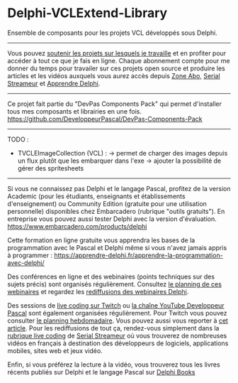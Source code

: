 # Delphi-VCLExtend-Library

Ensemble de composants pour les projets VCL développés sous Delphi.

-----

Vous pouvez [soutenir les projets sur lesquels je travaille](https://vasur.fr/sponsoropensource) et en profiter pour accéder à tout ce que je fais en ligne. Chaque abonnement compte pour me donner du temps pour travailer sur ces projets open source et produire les articles et les vidéos auxquels vous aurez accès depuis [Zone Abo](https://zone-abo.fr), [Serial Streameur](https://serialstreameur.fr) et [Apprendre Delphi](https://apprendre-delphi.fr).

-----

Ce projet fait partie du "DevPas Components Pack" qui permet d'installer tous mes composants et librairies en une fois.
https://github.com/DeveloppeurPascal/DevPas-Components-Pack

-----

TODO :

* TVCLEImageCollection (VCL) :
-> permet de charger des images depuis un flux plutôt que les embarquer dans l'exe
-> ajouter la possibilité de gérer des spritesheets

-----

Si vous ne connaissez pas Delphi et le langage Pascal, profitez de la version Academic (pour les étudiants, enseignants et établissements d'enseignement) ou Community Edition (gratuite pour une utilisation personnelle) disponibles chez Embarcadero (rubrique "outils gratuits").
En entreprise vous pouvez aussi tester Delphi avec la version d'évaluation.
https://www.embarcadero.com/products/delphi

Cette formation en ligne gratuite vous apprendra les bases de la programmation avec le Pascal et Delphi même si vous n'avez jamais appris à programmer :
https://apprendre-delphi.fr/apprendre-la-programmation-avec-delphi/

Des conférences en ligne et des webinaires (points techniques sur des sujets précis) sont organisés régulièrement. Consultez [le planning de ces webinaires](https://developpeur-pascal.fr/p/_6007-webinaires.html) et regardez les [rediffusions des webinaires Delphi](https://serialstreameur.fr/webinaires-delphi.php).

Des sessions de [live coding sur Twitch](https://www.twitch.tv/patrickpremartin) ou [la chaîne YouTube Developpeur Pascal](https://www.youtube.com/channel/UCk_LmkBB90jdEdmfF77W6qQ) sont également organisées régulièrement. Pour Twitch vous pouvez consulter [le planning hebdomadaire](https://www.twitch.tv/patrickpremartin/schedule). Vous pouvez aussi vous reporter à [cet article](https://developpeur-pascal.fr/p/_600e-livestreams-de-codage-en-direct-avec-delphi.html). Pour les rediffusions de tout ça, rendez-vous simplement dans la [rubrique live coding](https://serialstreameur.fr/live-coding.php) de [Serial Streameur](https://serialstreameur.fr/) où vous trouverez de nombreuses vidéos en français à destination des développeurs de logiciels, applications mobiles, sites web et jeux vidéo.

Enfin, si vous préférez la lecture à la vidéo, vous trouverez tous les livres récents publiés sur Delphi et le langage Pascal sur [Delphi Books](https://delphi-books.com)
